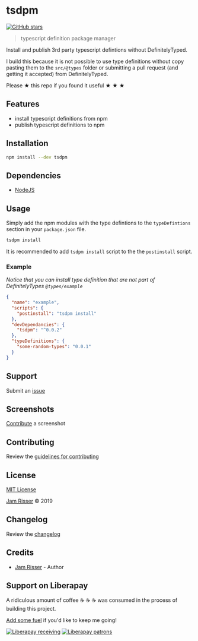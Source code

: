 # tsdpm

[![GitHub stars](https://img.shields.io/github/stars/codejamninja/tsdpm.svg?style=social&label=Stars)](https://github.com/codejamninja/tsdpm)

> typescript definition package manager

Install and publish 3rd party typescript defintions without DefinitelyTyped.

I build this because it is not possible to use type definitions without copy pasting them to the `src/@types` folder or submitting a pull request (and getting it accepted) from DefinitelyTyped.

Please ★ this repo if you found it useful ★ ★ ★

## Features

- install typescript definitions from npm
- publish typescript definitions to npm

## Installation

```sh
npm install --dev tsdpm
```

## Dependencies

- [NodeJS](https://nodejs.org)

## Usage

Simply add the npm modules with the type defintions to the `typeDefintions` section in your `package.json` file.

```sh
tsdpm install
```

It is recommended to add `tsdpm install` script to the the `postinstall` script.

### Example

_Notice that you can install type definition that are not part of DefinitelyTypes `@types/example`_

```json
{
  "name": "example",
  "scripts": {
    "postinstall": "tsdpm install"
  },
  "devDependancies": {
    "tsdpm": "^0.0.2"
  },
  "typeDefinitions": {
    "some-random-types": "0.0.1"
  }
}
```

## Support

Submit an [issue](https://github.com/codejamninja/tsdpm/issues/new)

## Screenshots

[Contribute](https://github.com/codejamninja/tsdpm/blob/master/CONTRIBUTING.md) a screenshot

## Contributing

Review the [guidelines for contributing](https://github.com/codejamninja/tsdpm/blob/master/CONTRIBUTING.md)

## License

[MIT License](https://github.com/codejamninja/tsdpm/blob/master/LICENSE)

[Jam Risser](https://codejam.ninja) © 2019

## Changelog

Review the [changelog](https://github.com/codejamninja/tsdpm/blob/master/CHANGELOG.md)

## Credits

- [Jam Risser](https://codejam.ninja) - Author

## Support on Liberapay

A ridiculous amount of coffee ☕ ☕ ☕ was consumed in the process of building this project.

[Add some fuel](https://liberapay.com/codejamninja/donate) if you'd like to keep me going!

[![Liberapay receiving](https://img.shields.io/liberapay/receives/codejamninja.svg?style=flat-square)](https://liberapay.com/codejamninja/donate)
[![Liberapay patrons](https://img.shields.io/liberapay/patrons/codejamninja.svg?style=flat-square)](https://liberapay.com/codejamninja/donate)
